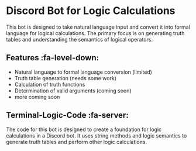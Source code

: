 # Discord Bot for Logic Calculations

This bot is designed to take natural language input and convert it into formal language for logical calculations. The primary focus is on generating truth tables and understanding the semantics of logical operators.

## Features :fa-level-down:

- Natural language to formal language conversion (limited)
- Truth table generation (needs some work)
- Calculation of truth functions 
- Determination of valid arguments (coming soon)
- more coming soon

## Terminal-Logic-Code :fa-server:

The code for this bot is designed to create a foundation for logic calculations in a Discord bot. It uses string methods and logic semantics to generate truth tables and perform other logic calculations.
